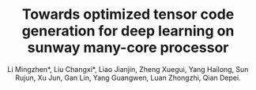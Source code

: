 ---
title: "Towards optimized tensor code generation for deep learning on sunway many-core processor"
collection: publications
permalink: /publication/2
author: Li Mingzhen*, Liu Changxi*, Liao Jianjin, Zheng Xuegui, Yang Hailong, Sun Rujun, Xu Jun, Gan Lin, Yang Guangwen, Luan Zhongzhi, Qian Depei.
venue: 'Frontiers of Computer Science (FCS 2024)'
paperurl: 'https://doi.org/10.1007/s11704-022-2440-7'
category: manuscripts
---
